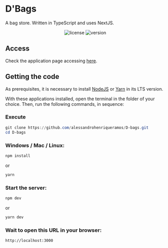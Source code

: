 # D'Bags

A bag store. Written in TypeScript and uses NextJS.

<p align="center">
    <img src="https://img.shields.io/github/license/alessandrohenriqueramos/D-bags?color=000" alt="license"/>
    <img src="https://img.shields.io/github/package-json/v/alessandrohenriqueramos/D-bags?color=000" alt="version">
</p>

## Access

Check the application page accessing [here](https://d-bags.vercel.app).

## Getting the code

As prerequisites, it is necessary to install [NodeJS](https://nodejs.org/en/download/) or [Yarn](https://classic.yarnpkg.com/en/docs/install) in its LTS version.

With these applications installed, open the terminal in the folder of your choice. Then, run the following commands, in sequence:

### Execute

```powershell
git clone https://github.com/alessandrohenriqueramos/D-bags.git
cd D-bags
```

### Windows / Mac / Linux:

```powershell
npm install
```

or

```powershell
yarn
```

### Start the server:

```powershell
npm dev
```

or

```powershell
yarn dev
```

### Wait to open this URL in your browser:

```
http://localhost:3000
```
